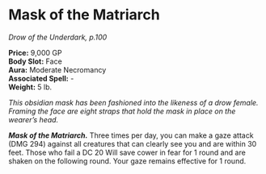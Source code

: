 # Mask of the Matriarch

*Drow of the Underdark, p.100*

**Price:** 9,000 GP  
**Body Slot:** Face  
**Aura:** Moderate Necromancy  
**Associated Spell:** -  
**Weight:** 5 lb.

*This obsidian mask has been fashioned into the likeness of a drow female. Framing the face are eight straps that hold the mask in place on the wearer’s head.*

***Mask of the Matriarch.*** 
Three times per day, you can make a
gaze attack (DMG 294) against all creatures
that can clearly see you and are
within 30 feet. Those who fail a DC 20
Will save cower in fear for 1 round and
are shaken on the following round. Your
gaze remains effective for 1 round.